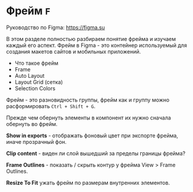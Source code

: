 # Фрейм `F`
Руководство по Figma: https://figma.su

В этом разделе полностью разбираем понятие фрейма и изучаем каждый его аспект.
Фрейм в Figma - это контейнер используемый для создания макетов сайтов и мобильных приложений.

* Что такое фрейм
* Frame
* Auto Layout
* Layout Grid (сетка)
* Selection Colors

Фрейм - это разновидность группы, фрейм как и группу можно расформировать `Ctrl + Shift + G`.

Прежде чем обернуть элементы в компонент их нужно сначала обернуть во фрейм.

**Show in exports** - отображать фоновый цвет при экспорте фрейма, иначе прозрачный фон.

**Clip content** - виден ли слой вышедший за пределы границы фрейма?

**Frame Outlines** - показать / скрыть контур у фрейма View > Frame Outlines.

**Resize To Fit** ужать фрейм по размерам внутренних элементов.